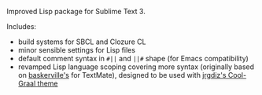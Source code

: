 Improved Lisp package for Sublime Text 3.

Includes:
- build systems for SBCL and Clozure CL
- minor sensible settings for Lisp files
- default comment syntax in `#||` and `||#` shape (for Emacs compatibility)
- revamped Lisp language scoping covering more syntax (originally based on [baskerville's](https://github.com/baskerville/Common-Lisp.tmbundle) for TextMate), designed to be used with [jrgdiz's Cool-Graal theme](http://github.com/jrgdiz/Cool-Graal)
